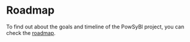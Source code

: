 # Roadmap

To find out about the goals and timeline of the PowSyBl project, you can check the [roadmap](https://github.com/powsybl/.github/wiki/Roadmap).
